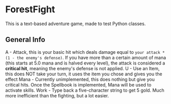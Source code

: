 # ForestFight
This is a text-based adventure game, made to test Python classes.

## General Info
A - Attack, this is your basic hit which deals damage equal to `your attack * (1 - the enemy's defense)`. If you have more than a certain amount of mana (this starts at 5.0 mana and is halved every level), the attack is considered a **critical hit**, meaning the enemy's defense is not applied.
U - Use an Item, this does NOT take your turn, it uses the item you chose and gives you the effect
Mana - Currently unimplemented, this does nothing but give you critical hits. Once the Spellbook is implemented, Mana will be used to activate skills.
Work - Type back a five-character string to get 5 gold. Much more inefficient than the fighting, but a lot easier.
